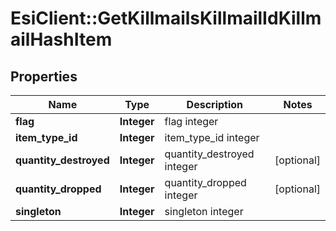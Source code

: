 # EsiClient::GetKillmailsKillmailIdKillmailHashItem

## Properties
Name | Type | Description | Notes
------------ | ------------- | ------------- | -------------
**flag** | **Integer** | flag integer | 
**item_type_id** | **Integer** | item_type_id integer | 
**quantity_destroyed** | **Integer** | quantity_destroyed integer | [optional] 
**quantity_dropped** | **Integer** | quantity_dropped integer | [optional] 
**singleton** | **Integer** | singleton integer | 


